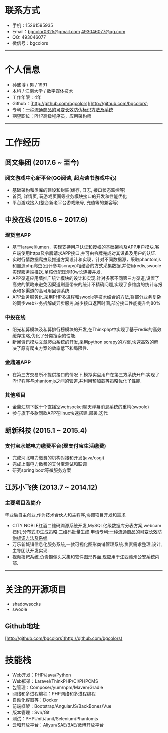 

# 联系方式

- 手机：15261595935
- Email：bgcolor0325@gmail.com 493046077@qq.com
- QQ: 493046077
- 微信号：bgcolors

---

# 个人信息

 - 孙盛博 / 男 / 1991 
 - 本科 / 江南大学 / 数字媒体技术
 - 工作年限：4年
 - Github：[http://github.com/bgcolors](http://github.com/bgcolors)
 - 专利：[一种流通商品的可变长效防伪标识方法及系统](https://www.google.com/patents/CN105321076A?cl=zh&dq=%E5%AD%99%E7%9B%9B%E5%8D%9A&hl=zh-CN&sa=X&ved=0ahUKEwj87tjx7_3SAhXmsVQKHU6zAysQ6AEIHDAA)
 - 期望职位：PHP高级程序员，应用架构师

---

# 工作经历

## 阅文集团 (2017.6 ~ 至今)

### 阅文游戏中心新平台(QQ阅读, 起点读书游戏中心)
 - 基础架构和类库的建设和封装(缓存, 日志, 接口状态监控等)
 - 首页, 详情页, 玩游戏页面等业务模块接口的开发和性能优化
 - 平台游戏接入(整合新老平台游戏账号, 充值等的兼容等)

## 中投在线 (2015.6 ~ 2017.6)

### 现货宝APP
 - 基于laravel/lumen，实现支持用户认证和授权的基础架构及APP用户模块.客户端使用https及令牌请求APP接口,并可由令牌完成对其设备及用户的认证.
 - 实时行情数据爬虫及推送方案设计和实现，针对不同数据源，采取phantomjs和自造php爬虫(设计参考scrapy)相结合的方式采集数据,并使用redis,swoole实现服务端推送.单核低配压测10w长连接并发.
 - APP渠道应用墙推广统计模块的设计和实现.针对多家不同第三方渠道,设置了高效的策略来避免因渠道刷量带来的统计不精确问题,实现了多维度的统计与报表和多渠道的高可用回调系统.
 - APP业务服务化.采用PHP多进程和swoole等技术结合的方法,将部分业务复杂的同步web业务拆解成异步服务,减少接口返回时间,部分接口性能提升约80%

### 中投在线
 - 阳光私募模块及私募排行榜模块的开发,在Thinkphp中实现了基于redis的高效缓存策略,优化了分类搜索的性能.
 - 新闻资讯模块文章爬虫系统的开发,采用python scrapy的方案,快速高效的解决了原有爬虫方案的效率低下和局限性.

### 金鼎通APP
 - 在第三方交易所不提供接口的情况下,模拟实盘用户在第三方系统开户.实现了PHP程序与phantomjs之间的管道,并利用预加载等策略优化了性能.

### 其他项目
 - 金鼎汇旗下数十个直播室websocket聊天弹幕消息系统的重构(swoole)
 - 参与旗下多款同款APP在linux快速搭建,部署,迭代

 
## 朗新科技 (2015.1 ~ 2015.4)

### 支付宝水燃电力缴费平台(现支付宝生活缴费)
 - 完成河北电力缴费的机构对接和开发(java/osgi)
 - 完成上海电力缴费的支付宝测试和联调
 - 研究spring boot等微服务方案

## 江苏小飞侠 (2013.7 ~ 2014.12)

### 主要项目及简介
毕业后自主创业,作为技术合伙人和主程序,协调项目开发和需求

 - CITY NOBLE红酒二维码溯源系统开发,MySQL亿级数据库分表方案,webcam扫码,分布式ID生成策略,二维码批量生成.申请专利:[一种流通商品的可变长效防伪标识方法及系统](https://www.google.com/patents/CN105321076A?cl=zh&dq=%E5%AD%99%E7%9B%9B%E5%8D%9A&hl=zh-CN&sa=X&ved=0ahUKEwj87tjx7_3SAhXmsVQKHU6zAysQ6AEIHDAA)
 - 万乐新城镇信息化服务系统,一款可视化图形商铺管理系统.负责需求整理,设计,主导团队开发实现.
 - 视频报靶系统.负责摄像头采集和软件图形界面.现应用于江西赣州公安系统内部.


---

# 关注的开源项目
 - shadowsocks
 - swoole
## Github地址
[http://github.com/bgcolors](http://github.com/bgcolors)

# 技能栈
- Web开发：PHP/Java/Python
- Web框架：Laravel/ThinkPHP/CI/PHPCMS
- 包管理：Composer/yum/npm/Maven/Gradle
- 网络和多进程编程：PHP网络和多进程编程
- 自动化容器等：Docker
- 前端框架：Bootstrap/AngularJS/BackBones/Vue
- 版本管理：Svn/Git
- 测试：PHPUnit/Junit/Selenium/Phantomjs
- 云和开放平台：Aliyun/SAE/BAE/微博开放平台


